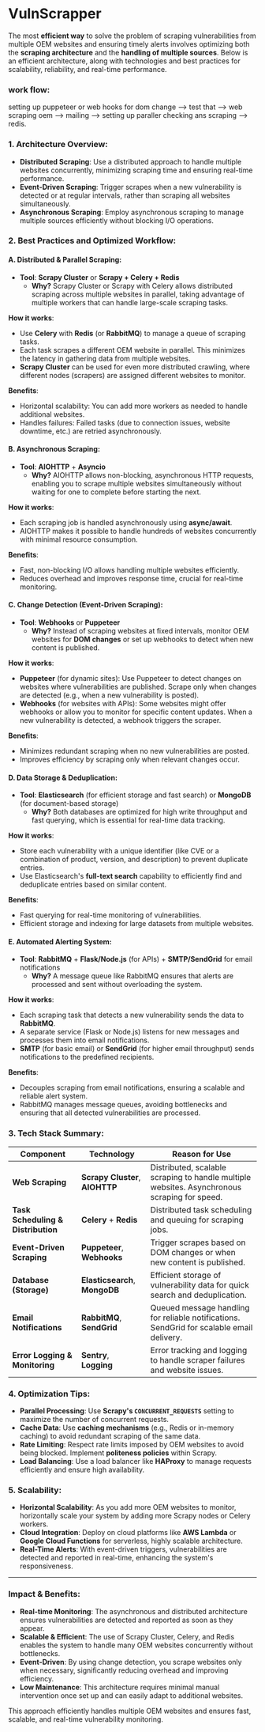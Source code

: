 # VulnScrapper
The most **efficient way** to solve the problem of scraping vulnerabilities from multiple OEM websites and ensuring timely alerts involves optimizing both the **scraping architecture** and the **handling of multiple sources**. Below is an efficient architecture, along with technologies and best practices for scalability, reliability, and real-time performance.

### work flow:
setting up puppeteer or web hooks for dom change --> test that --> web scraping oem --> mailing --> setting up paraller checking ans scraping --> redis.

### 1. **Architecture Overview**:
- **Distributed Scraping**: Use a distributed approach to handle multiple websites concurrently, minimizing scraping time and ensuring real-time performance.
- **Event-Driven Scraping**: Trigger scrapes when a new vulnerability is detected or at regular intervals, rather than scraping all websites simultaneously.
- **Asynchronous Scraping**: Employ asynchronous scraping to manage multiple sources efficiently without blocking I/O operations.

### 2. **Best Practices and Optimized Workflow**:

#### A. **Distributed & Parallel Scraping**:
   - **Tool**: **Scrapy Cluster** or **Scrapy + Celery + Redis**
     - **Why?** Scrapy Cluster or Scrapy with Celery allows distributed scraping across multiple websites in parallel, taking advantage of multiple workers that can handle large-scale scraping tasks.
   
   **How it works**:
   - Use **Celery** with **Redis** (or **RabbitMQ**) to manage a queue of scraping tasks.
   - Each task scrapes a different OEM website in parallel. This minimizes the latency in gathering data from multiple websites.
   - **Scrapy Cluster** can be used for even more distributed crawling, where different nodes (scrapers) are assigned different websites to monitor.

   **Benefits**:
   - Horizontal scalability: You can add more workers as needed to handle additional websites.
   - Handles failures: Failed tasks (due to connection issues, website downtime, etc.) are retried asynchronously.

#### B. **Asynchronous Scraping**:
   - **Tool**: **AIOHTTP** + **Asyncio**
     - **Why?** AIOHTTP allows non-blocking, asynchronous HTTP requests, enabling you to scrape multiple websites simultaneously without waiting for one to complete before starting the next.

   **How it works**:
   - Each scraping job is handled asynchronously using **async/await**.
   - AIOHTTP makes it possible to handle hundreds of websites concurrently with minimal resource consumption.

   **Benefits**:
   - Fast, non-blocking I/O allows handling multiple websites efficiently.
   - Reduces overhead and improves response time, crucial for real-time monitoring.

#### C. **Change Detection (Event-Driven Scraping)**:
   - **Tool**: **Webhooks** or **Puppeteer**
     - **Why?** Instead of scraping websites at fixed intervals, monitor OEM websites for **DOM changes** or set up webhooks to detect when new content is published.

   **How it works**:
   - **Puppeteer** (for dynamic sites): Use Puppeteer to detect changes on websites where vulnerabilities are published. Scrape only when changes are detected (e.g., when a new vulnerability is posted).
   - **Webhooks** (for websites with APIs): Some websites might offer webhooks or allow you to monitor for specific content updates. When a new vulnerability is detected, a webhook triggers the scraper.

   **Benefits**:
   - Minimizes redundant scraping when no new vulnerabilities are posted.
   - Improves efficiency by scraping only when relevant changes occur.

#### D. **Data Storage & Deduplication**:
   - **Tool**: **Elasticsearch** (for efficient storage and fast search) or **MongoDB** (for document-based storage)
     - **Why?** Both databases are optimized for high write throughput and fast querying, which is essential for real-time data tracking.

   **How it works**:
   - Store each vulnerability with a unique identifier (like CVE or a combination of product, version, and description) to prevent duplicate entries.
   - Use Elasticsearch's **full-text search** capability to efficiently find and deduplicate entries based on similar content.

   **Benefits**:
   - Fast querying for real-time monitoring of vulnerabilities.
   - Efficient storage and indexing for large datasets from multiple websites.

#### E. **Automated Alerting System**:
   - **Tool**: **RabbitMQ** + **Flask/Node.js** (for APIs) + **SMTP/SendGrid** for email notifications
     - **Why?** A message queue like RabbitMQ ensures that alerts are processed and sent without overloading the system.

   **How it works**:
   - Each scraping task that detects a new vulnerability sends the data to **RabbitMQ**.
   - A separate service (Flask or Node.js) listens for new messages and processes them into email notifications.
   - **SMTP** (for basic email) or **SendGrid** (for higher email throughput) sends notifications to the predefined recipients.

   **Benefits**:
   - Decouples scraping from email notifications, ensuring a scalable and reliable alert system.
   - RabbitMQ manages message queues, avoiding bottlenecks and ensuring that all detected vulnerabilities are processed.

### 3. **Tech Stack Summary**:

| **Component**                     | **Technology**                   | **Reason for Use**                                                                                       |
|----------------------------------- |-----------------------------------|--------------------------------------------------------------------------------------------------------- |
| **Web Scraping**                   | **Scrapy Cluster**, **AIOHTTP**   | Distributed, scalable scraping to handle multiple websites. Asynchronous scraping for speed.             |
| **Task Scheduling & Distribution** | **Celery** + **Redis**            | Distributed task scheduling and queuing for scraping jobs.                                                |
| **Event-Driven Scraping**          | **Puppeteer**, **Webhooks**       | Trigger scrapes based on DOM changes or when new content is published.                                    |
| **Database (Storage)**             | **Elasticsearch**, **MongoDB**    | Efficient storage of vulnerability data for quick search and deduplication.                               |
| **Email Notifications**            | **RabbitMQ**, **SendGrid**        | Queued message handling for reliable notifications. SendGrid for scalable email delivery.                 |
| **Error Logging & Monitoring**     | **Sentry**, **Logging**           | Error tracking and logging to handle scraper failures and website issues.                                 |

### 4. **Optimization Tips**:
- **Parallel Processing**: Use **Scrapy's `CONCURRENT_REQUESTS`** setting to maximize the number of concurrent requests.
- **Cache Data**: Use **caching mechanisms** (e.g., Redis or in-memory caching) to avoid redundant scraping of the same data.
- **Rate Limiting**: Respect rate limits imposed by OEM websites to avoid being blocked. Implement **politeness policies** within Scrapy.
- **Load Balancing**: Use a load balancer like **HAProxy** to manage requests efficiently and ensure high availability.

### 5. **Scalability**:
- **Horizontal Scalability**: As you add more OEM websites to monitor, horizontally scale your system by adding more Scrapy nodes or Celery workers.
- **Cloud Integration**: Deploy on cloud platforms like **AWS Lambda** or **Google Cloud Functions** for serverless, highly scalable architecture.
- **Real-Time Alerts**: With event-driven triggers, vulnerabilities are detected and reported in real-time, enhancing the system's responsiveness.

---

### **Impact & Benefits**:
- **Real-time Monitoring**: The asynchronous and distributed architecture ensures vulnerabilities are detected and reported as soon as they appear.
- **Scalable & Efficient**: The use of Scrapy Cluster, Celery, and Redis enables the system to handle many OEM websites concurrently without bottlenecks.
- **Event-Driven**: By using change detection, you scrape websites only when necessary, significantly reducing overhead and improving efficiency.
- **Low Maintenance**: This architecture requires minimal manual intervention once set up and can easily adapt to additional websites.

This approach efficiently handles multiple OEM websites and ensures fast, scalable, and real-time vulnerability monitoring.
